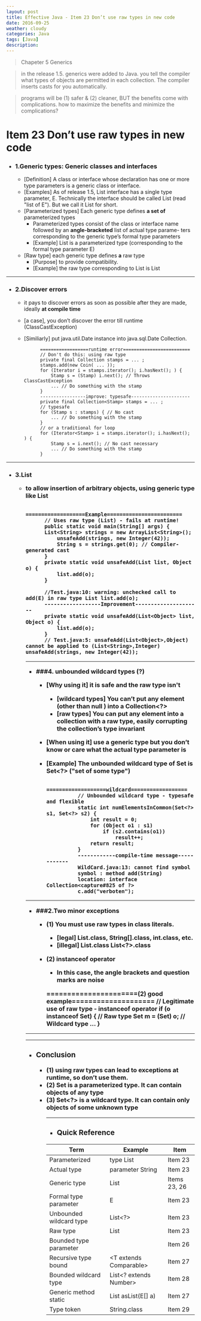 ```yaml
---
layout: post
title: Effective Java - Item 23 Don’t use raw types in new code
date: 2016-09-25
weather: cloudy
categories: Java
tags: [Java]
description:
---
```


> Chapeter 5 Generics

> in the release 1.5. generics were added to Java. you tell the compiler what types of objects are permitted in each collection. The compiler inserts casts for you automatically. 

> programs will be (1) safer & (2) cleaner, BUT the benefits come with complications. how to maximize the
benefits and minimize the complications?

# Item 23 Don’t use raw types in new code

- ### 1.Generic types: Generic classes and interfaces
	- [Definition] A class or interface whose declaration has one or more type parameters is a generic class or interface.
	- [Examples] As of release 1.5,	List interface has a single type parameter, E. Technically the interface should be called List<E> (read "list of E"). But we call it List for short.
	- [Parameterized types] Each generic type defines **a set of** parameterized types
		- Parameterized types consist of the class or interface name followed by an **angle-bracketed** list of actual type parame- ters corresponding to the generic type’s formal type parameters
		- [Example] List<String> is a parameterized type (corresponding to the formal type parameter E)
	- [Raw type] each generic type defines **a** raw type
		- [Purpose] to provide compatibility.
		- [Example] the raw type corresponding to List<E> is List
	
---

- ### 2.Discover errors
	- it pays to discover errors as soon as possible after they are made, ideally **at compile time**
	- [a case], you don’t discover the error till runtime (ClassCastException)
	- [Similiarly] put java.util.Date instance into java.sql.Date Collection.

				==================runtime error=========================
				// Don't do this: using raw type
				private final Collection stamps = ... ;
				stamps.add(new Coin( ... ));
				for (Iterator i = stamps.iterator(); i.hasNext(); ) {
					Stamp s = (Stamp) i.next(); // Throws ClassCastException
					... // Do something with the stamp
				}
				-----------------improve: typesafe----------------------
				private final Collection<Stamp> stamps = ... ;
				// typesafe
				for (Stamp s : stamps) { // No cast
					... // Do something with the stamp
				}
				// or a traditional for loop
				for (Iterator<Stamp> i = stamps.iterator(); i.hasNext(); ) {
					Stamp s = i.next(); // No cast necessary
					... // Do something with the stamp
				}

---

- ### 3.List<Object>
	- to allow insertion of arbitrary objects, using generic type like List<Object>

				===================Example========================
				// Uses raw type (List) - fails at runtime!
				public static void main(String[] args) {
				List<String> strings = new ArrayList<String>();
					unsafeAdd(strings, new Integer(42));
					String s = strings.get(0); // Compiler-generated cast
				}
				private static void unsafeAdd(List list, Object o) {
					list.add(o);
				}

				//Test.java:10: warning: unchecked call to add(E) in raw type List list.add(o);
				------------------Improvement---------------------
				private static void unsafeAdd(List<Object> list, Object o) {
					list.add(o);
				}
				// Test.java:5: unsafeAdd(List<Object>,Object) cannot be applied to (List<String>,Integer) unsafeAdd(strings, new Integer(42));

---

- ###4. unbounded wildcard types (?)
	- [Why using it] it is safe and the raw type isn't
		- [wildcard types] You can’t put any element (other than null ) into a Collection<?>
		- [raw types] You can put any element into a collection with a raw type, easily corrupting the collection’s type invariant
	- [When using it] use a generic type but you don’t know or care what the actual type parameter is
	- [Example] The unbounded wildcard type of Set<E> is Set<?> ("set of some type")

					===================wildcard==================
					// Unbounded wildcard type - typesafe and flexible
					static int numElementsInCommon(Set<?> s1, Set<?> s2) {
						int result = 0;
						for (Object o1 : s1)
							if (s2.contains(o1))
								result++;
						return result;
					}
					------------compile-time message------------
					WildCard.java:13: cannot find symbol
					symbol : method add(String)
					location: interface Collection<capture#825 of ?>
					c.add("verboten");

---

- ###2.Two minor exceptions
	- (1) You must use raw types in **class literals**.
		- [legal] List.class, String[].class, int.class, etc.
		- [illegal] List<String>.class List<?>.class
	- (2) instanceof operator
		- In this case, the angle brackets and question marks are noise

		======================(2) good example====================
		// Legitimate use of raw type - instanceof operator
		if (o instanceof Set) {			// Raw type
			Set<?> m = (Set<?>) o; 		// Wildcard type
			...
		}

---


---

- ### Conclusion
	- (1) using raw types can lead to exceptions at runtime, so don’t use them.
	- (2) Set<Object> is a parameterized type. It can contain objects of any type
	- (3) Set<?> is a wildcard type. It can contain only objects of some unknown type

---

- ### Quick Reference

Term|Example|Item
---|---|---
Parameterized | type List<String> | Item 23
Actual type | parameter String | Item 23
Generic type | List<E> | Items 23, 26
Formal type parameter | E | Item 23
Unbounded wildcard type | List<?> | Item 23
Raw type | List | Item 23
Bounded type parameter | <E extends Number> | Item 26
Recursive type bound | <T extends Comparable<T>> | Item 27
Bounded wildcard type | List<? extends Number> | Item 28
Generic method static | <E> List<E> asList(E[] a) | Item 27
Type token | String.class | Item 29